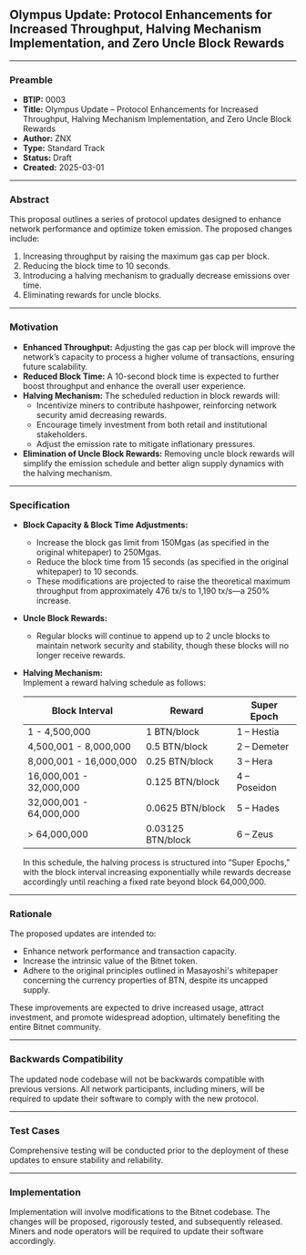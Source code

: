 ## Olympus Update: Protocol Enhancements for Increased Throughput, Halving Mechanism Implementation, and Zero Uncle Block Rewards

---

### Preamble

- **BTIP:** 0003  
- **Title:** Olympus Update – Protocol Enhancements for Increased Throughput, Halving Mechanism Implementation, and Zero Uncle Block Rewards  
- **Author:** ZNX  
- **Type:** Standard Track  
- **Status:** Draft  
- **Created:** 2025-03-01  

---

### Abstract

This proposal outlines a series of protocol updates designed to enhance network performance and optimize token emission. The proposed changes include:  
1. Increasing throughput by raising the maximum gas cap per block.  
2. Reducing the block time to 10 seconds.  
3. Introducing a halving mechanism to gradually decrease emissions over time.  
4. Eliminating rewards for uncle blocks.

---

### Motivation

- **Enhanced Throughput:** Adjusting the gas cap per block will improve the network’s capacity to process a higher volume of transactions, ensuring future scalability.  
- **Reduced Block Time:** A 10-second block time is expected to further boost throughput and enhance the overall user experience.  
- **Halving Mechanism:** The scheduled reduction in block rewards will:
  - Incentivize miners to contribute hashpower, reinforcing network security amid decreasing rewards.
  - Encourage timely investment from both retail and institutional stakeholders.
  - Adjust the emission rate to mitigate inflationary pressures.
- **Elimination of Uncle Block Rewards:** Removing uncle block rewards will simplify the emission schedule and better align supply dynamics with the halving mechanism.

---

### Specification

- **Block Capacity & Block Time Adjustments:**  
  - Increase the block gas limit from 150Mgas (as specified in the original whitepaper) to 250Mgas.  
  - Reduce the block time from 15 seconds (as specified in the original whitepaper) to 10 seconds.  
  - These modifications are projected to raise the theoretical maximum throughput from approximately 476 tx/s to 1,190 tx/s—a 250% increase.

- **Uncle Block Rewards:**  
  - Regular blocks will continue to append up to 2 uncle blocks to maintain network security and stability, though these blocks will no longer receive rewards.

- **Halving Mechanism:**  
  Implement a reward halving schedule as follows:

  | Block Interval          | Reward        | Super Epoch     |
  |-------------------------|---------------|-----------------|
  | 1 - 4,500,000           | 1 BTN/block   | 1 – Hestia      |
  | 4,500,001 - 8,000,000   | 0.5 BTN/block | 2 – Demeter     |
  | 8,000,001 - 16,000,000  | 0.25 BTN/block| 3 – Hera        |
  | 16,000,001 - 32,000,000 | 0.125 BTN/block| 4 – Poseidon   |
  | 32,000,001 - 64,000,000 | 0.0625 BTN/block| 5 – Hades     |
  | > 64,000,000            | 0.03125 BTN/block| 6 – Zeus    |

  In this schedule, the halving process is structured into “Super Epochs,” with the block interval increasing exponentially while rewards decrease accordingly until reaching a fixed rate beyond block 64,000,000.

---

### Rationale

The proposed updates are intended to:
- Enhance network performance and transaction capacity.
- Increase the intrinsic value of the Bitnet token.
- Adhere to the original principles outlined in Masayoshi's whitepaper concerning the currency properties of BTN, despite its uncapped supply.

These improvements are expected to drive increased usage, attract investment, and promote widespread adoption, ultimately benefiting the entire Bitnet community.

---

### Backwards Compatibility

The updated node codebase will not be backwards compatible with previous versions. All network participants, including miners, will be required to update their software to comply with the new protocol.

---

### Test Cases

Comprehensive testing will be conducted prior to the deployment of these updates to ensure stability and reliability.

---

### Implementation

Implementation will involve modifications to the Bitnet codebase. The changes will be proposed, rigorously tested, and subsequently released. Miners and node operators will be required to update their software accordingly.
